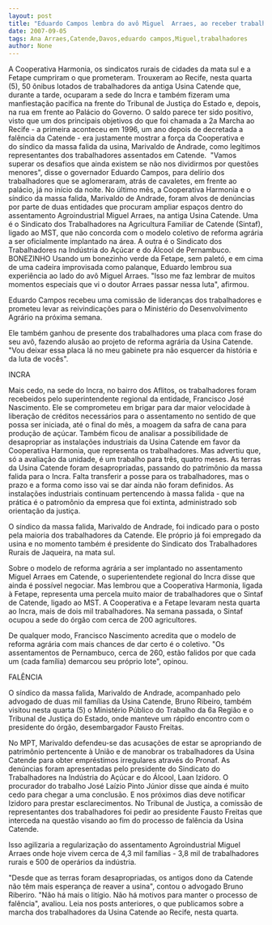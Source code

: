 ```yaml
---
layout: post
title: "Eduardo Campos lembra do avô Miguel  Arraes, ao receber trabalhadores da antiga Usina Catende"
date: 2007-09-05
tags: Ana Arraes,Catende,Davos,eduardo campos,Miguel,trabalhadores
author: None
---
```

A Cooperativa Harmonia, os sindicatos rurais de cidades da mata sul e a Fetape cumpriram o que prometeram. Trouxeram ao Recife, nesta quarta (5), 50 &ocirc;nibus lotados de&nbsp;trabalhadores da antiga Usina Catende que, durante a tarde, ocuparam a sede do Incra e tamb&eacute;m fizeram uma manfiesta&ccedil;&atilde;o pac&iacute;fica na frente do Tribunal de Justi&ccedil;a do Estado e,&nbsp;depois, na rua em frente ao Pal&aacute;cio do Governo. 
O saldo parece ter sido positivo, visto que um dos principais objetivos do que foi chamada a 2a Marcha ao Recife - a primeira aconteceu em 1996, um ano depois de decretada a fal&ecirc;ncia da Catende - era justamente mostrar a for&ccedil;a da Cooperativa e do&nbsp;s&iacute;ndico da massa falida da usina, Marivaldo de Andrade, como leg&iacute;timos representantes&nbsp;dos trabalhadores assentados em Catende.&nbsp;
&quot;Vamos superar os desafios que ainda existem se n&atilde;o nos dividirmos por quest&otilde;es menores&quot;, disse o governador Eduardo Campos, para del&iacute;rio dos trabalhadores que se aglomeraram, atr&aacute;s de cavaletes,&nbsp;em frente ao pal&aacute;cio, j&aacute; no in&iacute;cio da noite. 
No &uacute;ltimo m&ecirc;s, a Cooperativa Harmonia e o s&iacute;ndico da massa falida, Marivaldo de Andrade, foram alvos de den&uacute;ncias por parte de duas entidades que procuram ampliar espa&ccedil;os dentro do assentamento Agroindustrial Miguel Arraes, na antiga Usina Catende. 
Uma &eacute; o Sindicato dos Trabalhadores na Agricultura Familiar de Catende (Sintaf), ligado ao MST, que n&atilde;o concorda com o modelo coletivo de reforma agr&aacute;ria a ser oficialmente implantado na &aacute;rea. A outra &eacute; o Sindicato dos Trabalhadores na Ind&uacute;stria do A&ccedil;&uacute;car e do &Aacute;lcool de Pernambuco. 
BONEZINHO
Usando um bonezinho verde da Fetape, sem palet&oacute;, e em cima de uma cadeira improvisada como palanque, Eduardo lembrou sua experi&ecirc;ncia ao lado do av&ocirc; Miguel Arraes. &quot;Isso me faz lembrar de muitos momentos especiais que vi o doutor Arraes passar nessa luta&quot;, afirmou. 

Eduardo Campos recebeu uma comiss&atilde;o de lideran&ccedil;as dos trabalhadores e prometeu levar as reivindica&ccedil;&otilde;es para o Minist&eacute;rio do Desenvolvimento Agr&aacute;rio na pr&oacute;xima semana. 

Ele tamb&eacute;m ganhou de presente dos trabalhadores uma placa com frase do seu av&ocirc;, fazendo alus&atilde;o ao projeto de reforma agr&aacute;ria da Usina Catende. &quot;Vou deixar essa placa l&aacute; no meu gabinete pra n&atilde;o esquercer da hist&oacute;ria e da luta de voc&ecirc;s&quot;. 

INCRA 

Mais cedo, na sede do Incra, no bairro dos Aflitos, os trabalhadores foram recebeidos pelo superintendente regional da entidade, Francisco Jos&eacute; Nascimento. 
Ele se comprometeu em brigar para dar maior velocidade &agrave; libera&ccedil;&atilde;o de cr&eacute;ditos necess&aacute;rios para o assentamento no sentido de que possa ser iniciada, at&eacute; o final do m&ecirc;s, a moagem da safra de cana para produ&ccedil;&atilde;o de a&ccedil;&uacute;car. 
Tamb&eacute;m ficou de analisar a possibilidade de desapropriar as instala&ccedil;&otilde;es industriais da Usina Catende em favor da Cooperativa Harmonia, que representa os trabalhadores.&nbsp;Mas advertiu que, s&oacute; a avalia&ccedil;&atilde;o da unidade, &eacute; um trabalho para tr&ecirc;s, quatro meses. 
As terras da Usina Catende foram desapropriadas, passando do patrim&ocirc;nio da massa falida para o Incra. Falta transferir a posse para os trabalhadores, mas o prazo e a forma como isso vai se dar ainda n&atilde;o foram definidos. 
As instala&ccedil;&otilde;es industriais continuam pertencendo &agrave; massa falida - que na pr&aacute;tica &eacute; o patrom&ocirc;nio da empresa que foi extinta, administrado sob orienta&ccedil;&atilde;o da justi&ccedil;a. 

O s&iacute;ndico da massa falida, Marivaldo de Andrade, foi indicado para o posto pela maioria dos trabalhadores da Catende. Ele pr&oacute;prio j&aacute; foi empregado da usina e no momento tamb&eacute;m &eacute; presidente do Sindicato dos Trabalhadores Rurais de Jaqueira, na mata sul. 

Sobre o modelo de reforma agr&aacute;ria a ser implantado no assentamento Miguel Arraes em Catende, o superientendete regional do Incra disse que ainda &eacute; poss&iacute;vel negociar. Mas lembrou que a Cooperativa Harmonia, ligada &agrave; Fetape, representa uma percela muito maior de trabalhadores que o Sintaf de Catende, ligado ao MST. 
A Cooperativa e a Fetape levaram nesta quarta ao Incra, mais de dois mil trabalhadores. Na semana passada, o Sintaf ocupou a sede do &oacute;rg&atilde;o com cerca de 200 agricultores. 

De qualquer modo, Francisco Nascimento acredita que o modelo de reforma agr&aacute;ria com mais chances de dar certo &eacute; o coletivo. &quot;Os assentamentos de Pernambuco, cerca de 260, est&atilde;o falidos por que cada um (cada fam&iacute;lia) demarcou seu pr&oacute;prio lote&quot;, opinou. 

FAL&Ecirc;NCIA 

O s&iacute;ndico da massa falida, Marivaldo de Andrade, acompanhado pelo advogado de duas mil fam&iacute;lias da Usina Catende, Bruno Ribeiro, tamb&eacute;m visitou nesta quarta (5) o Minist&eacute;rio P&uacute;blico do Trabalho da 6a Regi&atilde;o e o Tribunal de Justi&ccedil;a do Estado, onde manteve um r&aacute;pido encontro com o presidente do &oacute;rg&atilde;o, desembargador Fausto Freitas. 

No MPT, Marivaldo defendeu-se das acusa&ccedil;&otilde;es de estar se apropriando de patrim&ocirc;nio pertencente &agrave; Uni&atilde;o e de manobrar os trabalhadores da Usina Catende para obter empr&eacute;stimos irregulares atrav&eacute;s do Pronaf. 
As den&uacute;ncias foram apresentadas pelo presidente do Sindicato do Trabalhadores na Ind&uacute;stria do A&ccedil;&uacute;car e do &Aacute;lcool, Laan Izidoro. O procurador do trabalho Jos&eacute; La&iacute;zio Pinto J&uacute;nior disse que ainda &eacute; muito cedo para chegar a uma conclus&atilde;o. E nos pr&oacute;ximos dias deve notificar Izidoro para prestar esclarecimentos. 
No Tribunal de Justi&ccedil;a, a comiss&atilde;o de representantes dos trabalhadores foi pedir ao presidente&nbsp;Fausto Freitas que interceda na quest&atilde;o visando ao fim&nbsp;do processo de fal&ecirc;ncia da Usina Catende. 

Isso agilizaria a regulariza&ccedil;&atilde;o do assentamento Agroindustrial Miguel Arraes onde hoje vivem cerca de 4,3 mil fam&iacute;lias - 3,8 mil de trabalhadores rurais e 500 de oper&aacute;rios da ind&uacute;stria. 

&quot;Desde que as terras foram desapropriadas, os antigos dono da Catende n&atilde;o t&ecirc;m mais esperan&ccedil;a de reaver a usina&quot;, contou o advogado Bruno Riberiro. &quot;N&atilde;o h&aacute; mais o lit&iacute;gio.&nbsp;N&atilde;o h&aacute; motivos para manter o processo de fal&ecirc;ncia&quot;, avaliou. 
Leia nos posts anteriores, o que publicamos sobre a marcha dos trabalhadores da Usina Catende ao Recife, nesta quarta. 